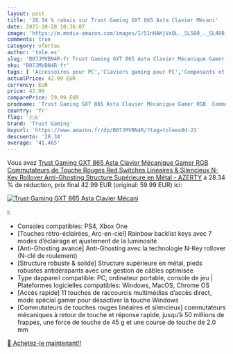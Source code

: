 ```yaml
---
layout: post
title: '28.34 % rabais sur Trust Gaming GXT 865 Asta Clavier Mécani'
date: 2021-10-28 10:36:07
image: 'https://m.media-amazon.com/images/I/51nHAKjVxQL._SL500_._SL400_.jpg'
comments: true
category: ofertas
author: 'tole.es'
slug: 'B07JMVBN4R-fr Trust Gaming GXT 865 Asta Clavier Mécanique Gamer RGB...'
sku: 'B07JMVBN4R-fr'
tags: [ 'Accessoires pour PC','Claviers gaming pour PC','Composants et pièces de remplacement','Contrôleurs de jeu pour PC','Informatique','Jeux vidéo','PC: Jeux et accessoires','trust gaming', ]
actualPrice: 42.99 EUR
currency: EUR
price: 42.99
comparePrice: 59.99 EUR
prodname: 'Trust Gaming GXT 865 Asta Clavier Mécanique Gamer RGB  Commutateurs de Touche Rouges  Red Switches   Linéaires & Silencieux  N-Key Rollover  Anti-Ghosting  Structure Supérieure en Métal - AZERTY'
country: 'fr'
flag: '🇫🇷'
brand: 'Trust Gaming'
buyurl: 'https://www.amazon.fr/dp/B07JMVBN4R/?tag=tolees0d-21'
descuento: '28.34'
average: '41.465'
---
```


Vous avez [Trust Gaming GXT 865 Asta Clavier Mécanique Gamer RGB  Commutateurs de Touche Rouges  Red Switches   Linéaires & Silencieux  N-Key Rollover  Anti-Ghosting  Structure Supérieure en Métal - AZERTY](https://www.amazon.fr/dp/B07JMVBN4R/?tag=tolees0d-21)  à  28.34 % de réduction, prix final  42.99 EUR (original: 59.99 EUR) ici:

[![Trust Gaming GXT 865 Asta Clavier Mécani](https://m.media-amazon.com/images/I/51nHAKjVxQL._SL500_._SL400_.jpg)](https://www.amazon.fr/dp/B07JMVBN4R/?tag=tolees0d-21)

ℹ️:

- Consoles compatibles: PS4, Xbox One
- [Touches rétro-éclairées, Arc-en-ciel] Rainbow backlist keys avec 7 modes d’éclairage et ajustement de la luminosité
- [Anti-Ghosting avancé] Anti-Ghosting avec la technologie N-Key rollover (N-clé de roulement)
- [Structure robuste & solide] Structure supérieure en métal, pieds robustes antidérapants avec une gestion de câbles optimisée
- Type dappareil compatible: PC, ordinateur portable, console de jeu | Plateformes logicielles compatibles: Windows, MacOS, Chrome OS
- [Accès rapide] 11 touches de raccourcis multimédias d’accès direct, mode spécial gamer pour désactiver la touche Windows
- [Commutateurs de touches rouges linéaires et silencieux] commutateurs mécaniques à retour de touche et réponse rapide, jusqu’à 50 millions de frappes, une force de touche de 45 g et une course de touche de 2.0 mm

[🛒 Achetez-le maintenant!!](https://www.amazon.fr/dp/B07JMVBN4R/?tag=tolees0d-21)
